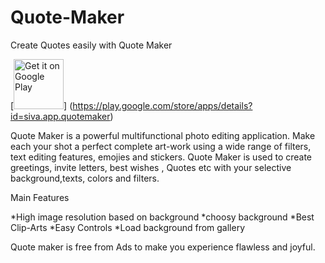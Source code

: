 # Quote-Maker
Create Quotes easily with Quote Maker

[<img alt="Get it on Google Play" height="80" src="https://play.google.com/intl/en_us/badges/images/generic/en_badge_web_generic.png">]
(https://play.google.com/store/apps/details?id=siva.app.quotemaker)

Quote Maker is a powerful multifunctional photo editing application.  Make each your shot a perfect complete art-work using a wide range of filters,  text editing features, emojies and stickers. 
Quote Maker is used to create greetings, invite letters, best wishes , Quotes etc with your selective background,texts, colors and filters.

Main Features

*High image resolution based on background
*choosy background
*Best Clip-Arts
*Easy Controls
*Load background from gallery


Quote maker is free from Ads to make you experience flawless and joyful.
